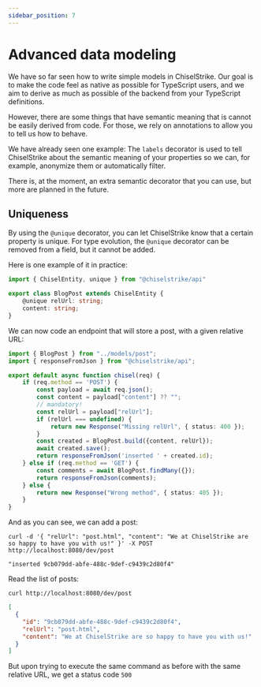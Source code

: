 ```yaml
---
sidebar_position: 7
---
```


# Advanced data modeling

We have so far seen how to write simple models in ChiselStrike. Our goal is to make the code
feel as native as possible for TypeScript users, and we aim to derive as much as possible of
the backend from your TypeScript definitions.

However, there are some things that have semantic meaning that is cannot be easily derived
from code. For those, we rely on annotations to allow you to tell us how to behave.

We have already seen one example: The `labels` decorator is used to tell ChiselStrike about the
semantic meaning of your properties so we can, for example, anonymize them or automatically filter.

There is, at the moment, an extra semantic decorator that you can use, but more are planned in the future.

## Uniqueness

By using the `@unique` decorator, you can let ChiselStrike know that a certain property is
unique. For type evolution, the `@unique` decorator can be removed from a field, but it cannot
be added.

Here is one example of it in practice:

```typescript title="models/post.ts"
import { ChiselEntity, unique } from "@chiselstrike/api"

export class BlogPost extends ChiselEntity {
    @unique relUrl: string;
    content: string;
}
```

We can now code an endpoint that will store a post, with a given
relative URL:

```typescript title="endpoints/post.ts"
import { BlogPost } from "../models/post";
import { responseFromJson } from "@chiselstrike/api";

export default async function chisel(req) {
    if (req.method == 'POST') {
        const payload = await req.json();
        const content = payload["content"] ?? "";
        // mandatory!
        const relUrl = payload["relUrl"];
        if (relUrl === undefined) {
            return new Response("Missing relUrl", { status: 400 });
        }
        const created = BlogPost.build({content, relUrl});
        await created.save();
        return responseFromJson('inserted ' + created.id);
    } else if (req.method == 'GET') {
        const comments = await BlogPost.findMany({});
        return responseFromJson(comments);
    } else {
        return new Response("Wrong method", { status: 405 });
    }
}
```

And as you can see, we can add a post:
```
curl -d '{ "relUrl": "post.html", "content": "We at ChiselStrike are so happy to have you with us!" }' -X POST http://localhost:8080/dev/post
```

```
"inserted 9cb079dd-abfe-488c-9def-c9439c2d80f4"
```

Read the list of posts:
```
curl http://localhost:8080/dev/post
```

```json
[
  {
    "id": "9cb079dd-abfe-488c-9def-c9439c2d80f4",
    "relUrl": "post.html",
    "content": "We at ChiselStrike are so happy to have you with us!"
  }
]
```

But upon trying to execute the same command as before with the same relative URL, we get a status code `500`
